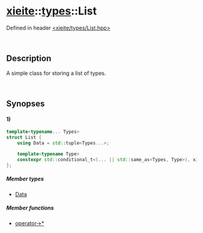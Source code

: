 # [xieite](../xieite.md)\:\:[types](../types.md)\:\:List
Defined in header [<xieite/types/List.hpp>](../../include/xieite/types/List.hpp)

&nbsp;

## Description
A simple class for storing a list of types.

&nbsp;

## Synopses
#### 1)
```cpp
template<typename... Types>
struct List {
    using Data = std::tuple<Types...>;

    template<typename Type>
    constexpr std::conditional_t<(... || std::same_as<Types, Type>), xieite::types::List<Types...>, xieite::types::List<Types..., Type>> operator->*(xieite::types::List<Type>) const;
};
```
##### Member types
- [Data](./List/Data.md)
##### Member functions
- [operator->*](./List/operatorMemberPointer.md)
